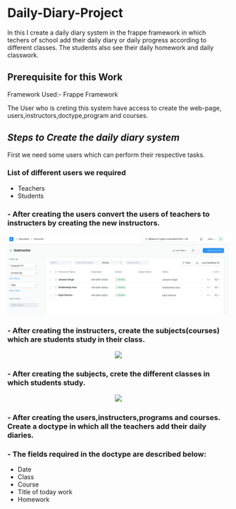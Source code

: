 # Daily-Diary-Project
In this I create a daily diary system in the frappe framework in which techers of school add their daily diary or daily progress according to different classes. The students also see their daily homework and daily classwork.

## Prerequisite for this Work
Framework Used:- Frappe Framework

The User who is creting this system have access to create the web-page, users,instructors,doctype,program and courses.

## ***Steps to Create the daily diary system***

First we need some users which can perform their respective tasks. 

### List of different users we required

- Teachers
- Students

### - After creating the users convert the users of teachers to instructers by creating the new instructors. 

<p align="center">
  <img src="img/1.png" />
</p>

### - After creating the instructers, create the subjects(courses) which are students study in their class.

<p align="center">
  <img src="images/2.png" />
</p>

### - After creating the subjects, crete the different classes in which students study.

<p align="center">
  <img src="images/3.png" />
</p>

### - After creating the users,instructers,programs and courses. Create a doctype in which all the teachers add their daily diaries.

### - The fields required in the doctype are described below:

- Date 
- Class 
- Course 
- Title of today work 
- Homework































